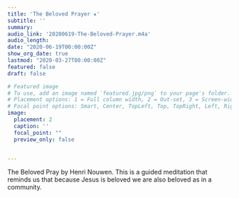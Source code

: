```yaml
---
title: 'The Beloved Prayer ★'
subtitle: ''
summary: 
audio_link: '20200619-The-Beloved-Prayer.m4a'
audio_length: 
date: "2020-06-19T00:00:00Z"
show_org_date: true
lastmod: "2020-03-27T00:00:00Z"
featured: false
draft: false

# Featured image
# To use, add an image named `featured.jpg/png` to your page's folder.
# Placement options: 1 = Full column width, 2 = Out-set, 3 = Screen-width
# Focal point options: Smart, Center, TopLeft, Top, TopRight, Left, Right, BottomLeft, Bottom, BottomRight
image:
  placement: 2
  caption: ''
  focal_point: ""
  preview_only: false


---
```


The Beloved Pray by Henri Nouwen.  This is a guided meditation that reminds us that because Jesus is beloved we are also beloved as  in a community.  
